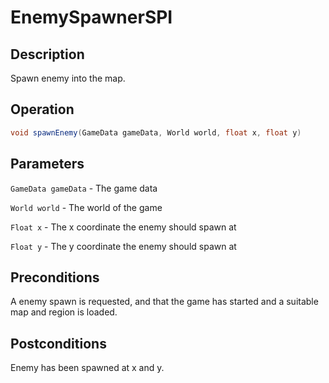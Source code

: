 # EnemySpawnerSPI

## Description

Spawn enemy into the map.

## Operation

```java
void spawnEnemy(GameData gameData, World world, float x, float y)
```

## Parameters

`GameData gameData` - The game data

`World world` - The world of the game

`Float x` - The x coordinate the enemy should spawn at

`Float y` - The y coordinate the enemy should spawn at

## Preconditions

A enemy spawn is requested, and that the game has started and a suitable map and region is loaded.

## Postconditions

Enemy has been spawned at x and y.
